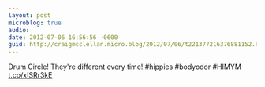 ```yaml
---
layout: post
microblog: true
audio: 
date: 2012-07-06 16:56:56 -0600
guid: http://craigmcclellan.micro.blog/2012/07/06/t221377216376881152.html
---
```

Drum Circle! They're different every time! #hippies #bodyodor #HIMYM [t.co/xISRr3kE](http://t.co/xISRr3kE)
